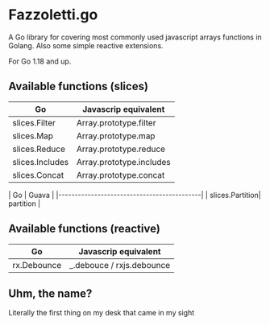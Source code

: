 # Fazzoletti.go

A Go library for covering most commonly used javascript arrays functions in Golang.
Also some simple reactive extensions.

For Go 1.18 and up.

## Available functions (slices)

|      Go         | Javascrip equivalent     |
|-----------------|--------------------------|
| slices.Filter   | Array.prototype.filter   |
| slices.Map      | Array.prototype.map      |
| slices.Reduce   | Array.prototype.reduce   |
| slices.Includes | Array.prototype.includes |
| slices.Concat   | Array.prototype.concat   |

|     Go          | Guava                    |
|--------------------------------------------|
| slices.Partition| partition                |

## Available functions (reactive)

|      Go         | Javascrip equivalent           |
|-----------------|--------------------------------|
| rx.Debounce     | _.debouce / rxjs.debounce      |

## Uhm, the name?
Literally the first thing on my desk that came in my sight
